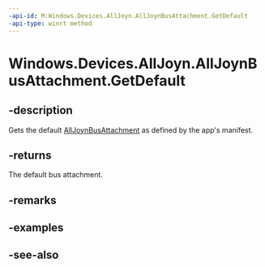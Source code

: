 ----api-id: M:Windows.Devices.AllJoyn.AllJoynBusAttachment.GetDefault
-api-type: winrt method
---<!-- Method syntaxpublic Windows.Devices.AllJoyn.AllJoynBusAttachment GetDefault()--># Windows.Devices.AllJoyn.AllJoynBusAttachment.GetDefault## -descriptionGets the default [AllJoynBusAttachment](alljoynbusattachment.md) as defined by the app's manifest.## -returnsThe default bus attachment.## -remarks## -examples## -see-also